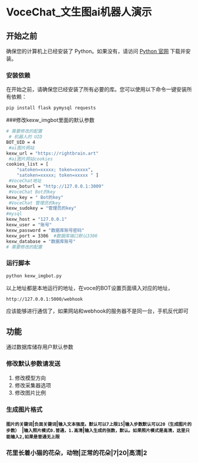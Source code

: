 # VoceChat_文生图ai机器人演示

## 开始之前

确保您的计算机上已经安装了 Python。如果没有，请访问 [Python 官网](https://www.python.org/) 下载并安装。

### 安装依赖

在开始之前，请确保您已经安装了所有必要的库。您可以使用以下命令一键安装所有依赖：

```bash
pip install flask pymysql requests
```
###修改kexw_imgbot里面的默认参数

```bash
# 需要修改的配置
 # 机器人的 UID
BOT_UID = 4
 #ai图片网站 
kexw_url = "https://rightbrain.art"
 #ai图片网站cookies
cookies_list = [
    "satoken=xxxxx; token=xxxxx",
    "satoken=xxxxx; token=xxxxx " ]
 #VoceChat地址
kexw_boturl = "http://127.0.0.1:3009"
 #VoceChat Bot的key
kexw_key = " Bot的key"
 #VoceChat 管理员的key 
kexw_sudokey = "管理员的key"
#mysql
kexw_host = "127.0.0.1"
kexw_user = "账号"
kexw_password = "数据库账号密码"
kexw_port = 3306  #数据库端口默认3306
kexw_database = "数据库账号"
# 需要修改的配置
```
### 运行脚本
```bash
python kexw_imgbot.py
```
以上地址都是本地运行的地址，在voce的BOT设置页面填入对应的地址，
```bash
http://127.0.0.1:5000/webhook
```
应该能够进行通信了，如果网站和webhook的服务器不是同一台，手机反代即可

## 功能
通过数据库储存用户默认参数
### 修改默认参数请发送 
1. 修改模型方向
2. 修改采集器选项
3. 修改图片比例

### 生成图片格式 
#### `图片的关键词`|`负面关键词`|`输入文本强度。默认可以7上限15`|`输入步数默认可以20（生成图片的步数） `|`输入照片模式0.普通，1.高清`|`输入生成的张数，默认。如果照片模式是高清，这里只能输入2,如果是普通无上限`

### 花里长着小猫的花朵，动物|正常的花朵|7|20|高清|2
